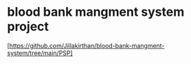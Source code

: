 # blood bank mangment system project
[https://github.com/Jillakirthan/blood-bank-mangment-system/tree/main/PSP]
